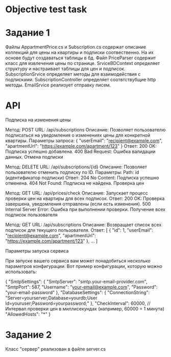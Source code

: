 # Objective test task

# Задание 1
Файлы AppartmentPrice.cs и Subscription.cs содержат описание коллекций для цены на квартиры и подписки соотвественно. На их основе будут создаваться таблицы в бд. Файл PriceParser содержит класс для извлечения цены по странице. SrviceBDContext определяет структуру и настраивает таблицы для цен и подписок. SubscriptionSrvice определяет методы для взаимодействия с подписками. SubscriptionController определяет соотвтствубщие http методы. EmailSrvice реализует отправку писем. 

# API 
Подписка на изменения цены

Метод: POST
URL: /api/subscriptions
Описание: Позволяет пользователю подписаться на уведомления о изменениях цены для конкретной квартиры.
Параметры запроса:
{
  "userEmail": "recipient@example.com",
  "apartmentUrl": "https://example.com/apartment/123"
}
Ответ:
200 OK: Подписка успешно добавлена.
400 Bad Request: Ошибка валидации данных.
Отмена подписки

Метод: DELETE
URL: /api/subscriptions/{id}
Описание: Позволяет пользователю отменить подписку по ID.
Параметры:
Path: id (идентификатор подписки)
Ответ:
204 No Content: Подписка успешно отменена.
404 Not Found: Подписка не найдена.
Проверка цен

Метод: GET
URL: /api/prices/check
Описание: Запускает процесс проверки цен на квартиры для всех подписок.
Ответ:
200 OK: Проверка завершена, уведомления отправлены (если есть изменения).
500 Internal Server Error: Ошибка при выполнении проверки.
Получение всех подписок пользователя

Метод: GET
URL: /api/subscriptions
Описание: Возвращает список всех подписок для текущего пользователя.
Ответ:
[
   {
    "id": 1,
    "userEmail": "recipient@example.com",
    "apartmentUrl": "https://example.com/apartment/123"
  },
  ...
]

Параметры запуска сервиса

При запуске вашего сервиса вам может понадобиться несколько параметров конфигурации. Вот пример конфигурации, которую можно использовать:

{
  "SmtpSettings": {
    "SmtpServer": "smtp.your-email-provider.com",
    "SmtpPort": 587,
    "Username": "your-email@example.com",
    "Password": "your-email-password"
  },
  "DatabaseSettings": {
    "ConnectionString": "Server=yourserver;Database=yourdb;User  Id=youruser;Password=yourpassword;"
  },
  "CheckInterval": 60000, // Интервал проверки цен в миллисекундах (например, 60000 = 1 минута)
  "AllowedHosts": "*"
}

# Задание 2
Класс "сервер" реализован в файле server.cs

